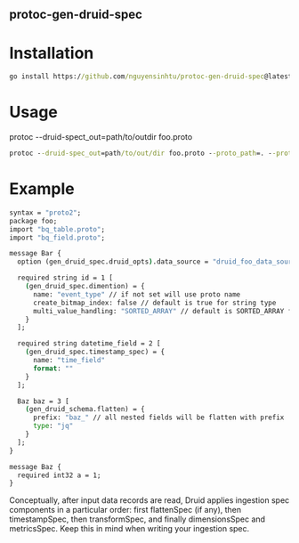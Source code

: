 ## protoc-gen-druid-spec

# Installation
```cmd
go install https://github.com/nguyensinhtu/protoc-gen-druid-spec@latest
```

# Usage
protoc --druid-spect_out=path/to/outdir foo.proto
```cmd
protoc --druid-spec_out=path/to/out/dir foo.proto --proto_path=. --proto_path=<path_to_google_proto_folder>/src

```

# Example
```cmd
syntax = "proto2";
package foo;
import "bq_table.proto";
import "bq_field.proto";

message Bar {
  option (gen_druid_spec.druid_opts).data_source = "druid_foo_data_source";

  required string id = 1 [
    (gen_druid_spec.dimention) = {
      name: "event_type" // if not set will use proto name
      create_bitmap_index: false // default is true for string type
      multi_value_handling: "SORTED_ARRAY" // default is SORTED_ARRAY for string
    }
  ];

  required string datetime_field = 2 [
    (gen_druid_spec.timestamp_spec) = {
      name: "time_field"
      format: ""
    }
  ];

  Baz baz = 3 [
    (gen_druid_schema.flatten) = {
      prefix: "baz_" // all nested fields will be flatten with prefix 'baz_'
      type: "jq"
    }
  ];
}

message Baz {
  required int32 a = 1;
}
```

Conceptually, after input data records are read, Druid applies ingestion spec components in a particular order: first flattenSpec (if any), then timestampSpec, then transformSpec, and finally dimensionsSpec and metricsSpec. Keep this in mind when writing your ingestion spec.

